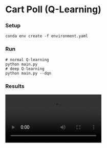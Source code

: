Cart Poll (Q-Learning)
===

### Setup

```shell
conda env create -f environment.yaml
```

### Run

```shell
# normal Q-learning
python main.py
# deep Q-learning
python main.py --dqn
```

### Results

<video src="https://github.com/tatsy/OpenGLCourseJP/blob/master/advanced/cart_poll/results/movie_00000.mp4" width="300px" />
